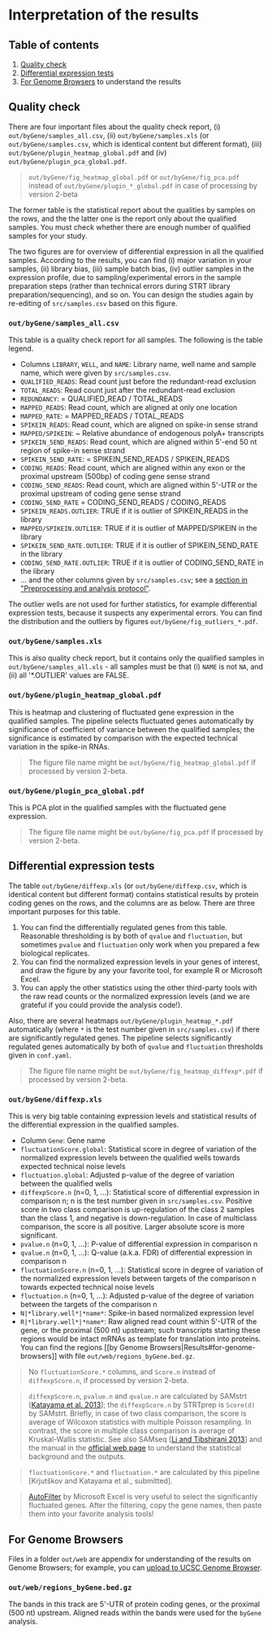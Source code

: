 # Interpretation of the results

## Table of contents

1. [Quality check](#quality-check)
2. [Differential expression tests](#differential-expression-tests)
3. [For Genome Browsers](#for-genome-browsers) to understand the results

## Quality check

There are four important files about the quality check report, (i) `out/byGene/samples_all.csv`, (ii) `out/byGene/samples.xls` (or `out/byGene/samples.csv`, which is identical content but different format), (iii) `out/byGene/plugin_heatmap_global.pdf` and (iv) `out/byGene/plugin_pca_global.pdf`.

> `out/byGene/fig_heatmap_global.pdf` or `out/byGene/fig_pca.pdf` instead of `out/byGene/plugin_*_global.pdf` in case of processing by version 2-beta

The former table is the statistical report about the qualities by samples on the rows, and the the latter one is the report only about the qualified samples. You must check whether there are enough number of qualified samples for your study.

The two figures are for overview of differential expression in all the qualified samples. According to the results, you can find (i) major variation in your samples, (ii) library bias, (iii) sample batch bias, (iv) outlier samples in the expression profile, due to sampling/experimental errors in the sample preparation steps (rather than technical errors during STRT library preparation/sequencing), and so on. You can design the studies again by re-editing of `src/samples.csv` based on this figure.

### `out/byGene/samples_all.csv`

This table is a quality check report for all samples. The following is the table legend.

- Columns `LIBRARY`, `WELL`, and `NAME`: Library name, well name and sample name, which were given by `src/samples.csv`.
- `QUALIFIED_READS`: Read count just before the redundant-read exclusion
- `TOTAL_READS`: Read count just after the redundant-read exclusion
- `REDUNDANCY`:	= QUALIFIED_READ / TOTAL_READS
- `MAPPED_READS`: Read count, which are aligned at only one location
- `MAPPED_RATE`: = MAPPED_READS / TOTAL_READS
- `SPIKEIN_READS`: Read count, which are aligned on spike-in sense strand
- `MAPPED/SPIKEIN`: ~ Relative abundance of endogenous polyA+ transcripts
- `SPIKEIN_5END_READS`: Read count, which are aligned within 5'-end 50 nt region of spike-in sense strand
- `SPIKEIN_5END_RATE`: = SPIKEIN_5END_READS / SPIKEIN_READS
- `CODING_READS`: Read count, which are aligned within any exon or the proximal upstream (500bp) of coding gene sense strand
- `CODING_5END_READS`: Read count, which are aligned within 5'-UTR or the proximal upstream of coding gene sense strand
- `CODING_5END_RATE` = CODING_5END_READS / CODING_READS
- `SPIKEIN_READS.OUTLIER`: TRUE if it is outlier of SPIKEIN_READS in the library
- `MAPPED/SPIKEIN.OUTLIER`: TRUE if it is outlier of MAPPED/SPIKEIN in the library
- `SPIKEIN_5END_RATE.OUTLIER`: TRUE if it is outlier of SPIKEIN_5END_RATE in the library
- `CODING_5END_RATE.OUTLIER`: TRUE if it is outlier of CODING_5END_RATE in the library
- ... and the other columns given by `src/samples.csv`; see a [section in "Preprocessing and analysis protocol"](protocol.md#design-of-experiments).

The outlier wells are not used for further statistics, for example differential expression tests, because it suspects any experimental errors. You can find the distribution and the outliers by figures `out/byGene/fig_outliers_*.pdf`.

### `out/byGene/samples.xls`

This is also quality check report, but it contains only the qualified samples in `out/byGene/samples_all.xls` - all samples must be that (i) `NAME` is not `NA`, and (ii) all '*.OUTLIER' values are FALSE.

### `out/byGene/plugin_heatmap_global.pdf`

This is heatmap and clustering of fluctuated gene expression in the qualified samples. The pipeline selects fluctuated genes automatically by significance of coefficient of variance between the qualified samples; the significance is estimated by comparison with the expected technical variation in the spike-in RNAs.

> The figure file name might be `out/byGene/fig_heatmap_global.pdf` if processed by version 2-beta.

### `out/byGene/plugin_pca_global.pdf`

This is PCA plot in the qualified samples with the fluctuated gene expression.

> The figure file name might be `out/byGene/fig_pca.pdf` if processed by version 2-beta.

## Differential expression tests

The table `out/byGene/diffexp.xls` (or `out/byGene/diffexp.csv`, which is identical content but different format) contains statistical results by protein coding genes on the rows, and the columns are as below. There are three important purposes for this table.

1. You can find the differentially regulated genes from this table. Reasonable thresholding is by both of `qvalue` and `fluctuation`, but sometimes `pvalue` and `fluctuation` only work when you prepared a few biological replicates.
2. You can find the normalized expression levels in your genes of interest, and draw the figure by any your favorite tool, for example R or Microsoft Excel.
3. You can apply the other statistics using the other third-party tools with the raw read counts or the normalized expression levels (and we are grateful if you could provide the analysis code!).

Also, there are several heatmaps `out/byGene/plugin_heatmap_*.pdf` automatically (where `*` is the test number given in `src/samples.csv`) if there are significantly regulated genes. The pipeline selects significantly regulated genes automatically by both of `qvalue` and `fluctuation` thresholds given in `conf.yaml`.

> The figure file name might be `out/byGene/fig_heatmap_diffexp*.pdf` if processed by version 2-beta.

### `out/byGene/diffexp.xls`

This is very big table containing expression levels and statistical results of the differential expression in the qualified samples.

- Column `Gene`: Gene name
- `fluctuationScore.global`: Statistical score in degree of variation of the normalized expression levels between the qualified wells towards expected technical noise levels
- `fluctuation.global`: Adjusted p-value of the degree of variation between the qualified wells
- `diffexpScore.n` (n=0, 1, ...): Statistical score of differential expression in comparison n; n is the test number given in `src/samples.csv`. Positive score in two class comparison is up-regulation of the class 2 samples than the class 1, and negative is down-regulation. In case of multiclass comparison, the score is all positive. Larger absolute score is more significant.
- `pvalue.n` (n=0, 1, ...): P-value of differential expression in comparison n
- `qvalue.n` (n=0, 1, ...): Q-value (a.k.a. FDR) of differential expression in comparison n
- `fluctuationScore.n` (n=0, 1, ...): Statistical score in degree of variation of the normalized expression levels between targets of the comparison n towards expected technical noise levels
- `fluctuation.n` (n=0, 1, ...): Adjusted p-value of the degree of variation between the targets of the comparison n
- `N|*library.well*|*name*`: Spike-in based normalized expression level
- `R|*library.well*|*name*`: Raw aligned read count within 5'-UTR of the gene, or the proximal (500 nt) upstream; such transcripts starting these regions would be intact mRNAs as template for translation into proteins. You can find the regions [[by Genome Browsers|Results#for-genome-browsers]] with file `out/web/regions_byGene.bed.gz`.

> No `fluctuationScore.*` columns, and `Score.n` instead of `diffexpScore.n`, if processed by version 2-beta.

> `diffexpScore.n`, `pvalue.n` and `qvalue.n` are calculated by SAMstrt [[Katayama et al. 2013](http://www.ncbi.nlm.nih.gov/pubmed/?term=23995393)]; the `diffexpScore.n` by STRTprep is `Score(d)` by SAMstrt. Briefly, in case of two class comparison, the score is average of Wilcoxon statistics with multiple Poisson resampling. In contrast, the score in multiple class comparison is average of Kruskal-Wallis statistic. See also SAMseq [[Li and Tibshirani 2013](http://www.ncbi.nlm.nih.gov/pubmed?term=22127579)] and the manual in the [official web page](http://statweb.stanford.edu/~tibs/SAM/) to understand the statistical background and the outputs.

> `fluctuationScore.*` and `fluctuation.*` are calculated by this pipeline [Krjutškov and Katayama et al., submitted].

> [AutoFilter](https://support.office.com/en-ca/article/Quick-start-Filter-data-by-using-an-AutoFilter-08647e19-11d1-42f6-b376-27b932e186e0?ui=en-US&rs=en-CA&ad=CA) by Microsoft Excel is very useful to select the significantly fluctuated genes. After the filtering, copy the gene names, then paste them into your favorite analysis tools!

## For Genome Browsers

Files in a folder `out/web` are appendix for understanding of the results on Genome Browsers; for example, you can [upload to UCSC Genome Browser](http://genome-euro.ucsc.edu/FAQ/FAQcustom.html#custom1).

### `out/web/regions_byGene.bed.gz`

The bands in this track are 5'-UTR of protein coding genes, or the proximal (500 nt) upstream. Aligned reads within the bands were used for the `byGene` analysis.
